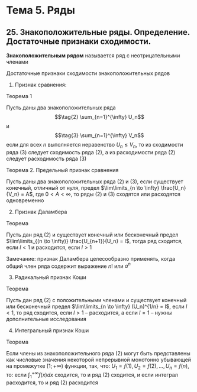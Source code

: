# Тема 5. Ряды

## 25. Знакоположительные ряды. Определение. Достаточные признаки сходимости.

**Знакоположительным рядом** называется ряд с неотрицательными членами

Достаточные признаки сходимости знакоположительных рядов

1. Признак сравнения:

Теорема 1

Пусть даны два знакоположительных ряда
$$\tag{2} \sum_{n=1}^{\infty} U_n$$
и
$$\tag{3} \sum_{n=1}^{\infty} V_n$$
если для всех $n$ выполняется неравенство $U_n \le V_n$, то из сходимости ряда $(3)$ следует сходимость ряда $(2)$, а из расходимости ряда $(2)$ следует расходимость ряда $(3)$

Теорема 2. Предельный признак сравнения

Пусть даны два знакоположительных ряда $(2)$ и $(3)$, если существует конечный, отличный от нуля, предел $\lim\limits_{n \to \infty} \frac{U_n}{V_n} = A$, где $0 < A < \infty$, то ряды $(2)$ и $(3)$ сходятся или расходятся одновременно

2. Признак Даламбера

Теорема

Пусть дан ряд $(2)$ и существует конечный или бесконечный предел $\lim\limits_{(n \to \infty)} \frac{U_{n+1}}{U_n} = l$, тогда ряд сходится, если $l < 1$ и расходится, если $l > 1$

Замечание: признак Даламбера целесообразно применять, когда общий член ряда содержит выражение $n!$  или $a^n$

3. Радикальный признак Коши

Теорема

Пусть дан ряд $(2)$ с положительными членами и существует конечный или бесконечный предел $\lim\limits_{n \to \infty} (U_n)^{1/n} = l$, если $l < 1$, то ряд сходится, если $l > 1$ – расходится, а если $l = 1$ – нужны дополнительные исследования

4. Интегральный признак Коши

Теорема

Если члены из знакоположительного ряда $(2)$ могут быть представлены как числовые значения некоторой непрерывной монотонно убывающей на промежутке $[1; + ∞)$ функции, так, что: $U_1 = f(1), U_2 = f(2), \dots , U_n = f(n)$, то: если $\int_1^{+\infty} f(x) dx$ сходится, то и ряд $(2)$ сходится, и если интеграл расходится, то и ряд $(2)$ расходится
